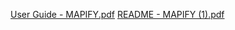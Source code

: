 [User Guide - MAPIFY.pdf](https://github.com/emansprojects/Mapify_Maps/files/10114033/User.Guide.-.MAPIFY.pdf)
[README - MAPIFY (1).pdf](https://github.com/emansprojects/Mapify_Maps/files/10114046/README.-.MAPIFY.1.pdf)
